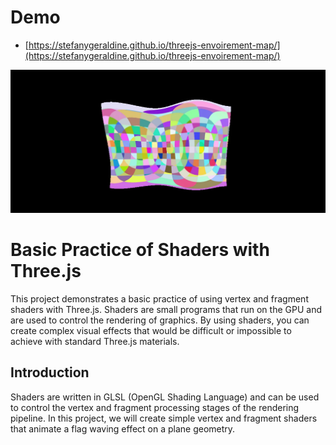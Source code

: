# Demo



- [https://stefanygeraldine.github.io/threejs-envoirement-map/](https://stefanygeraldine.github.io/threejs-envoirement-map/)

![Project Screenshot](public/img_1.png)

# Basic Practice of Shaders with Three.js

This project demonstrates a basic practice of using vertex and fragment shaders with Three.js. Shaders are small programs that run on the GPU and are used to control the rendering of graphics. By using shaders, you can create complex visual effects that would be difficult or impossible to achieve with standard Three.js materials.

## Introduction

Shaders are written in GLSL (OpenGL Shading Language) and can be used to control the vertex and fragment processing stages of the rendering pipeline. In this project, we will create simple vertex and fragment shaders that animate a flag waving effect on a plane geometry.
